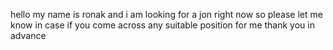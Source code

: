 hello my name is ronak and i am looking for a jon right now so please let me know in case if you come across any suitable position for me thank you in advance 